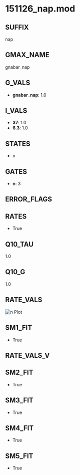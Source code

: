 # 151126_nap.mod

## SUFFIX

nap

## GMAX_NAME

gnabar_nap

## G_VALS

- **gnabar_nap**: 1.0

## I_VALS

- **37**: 1.0
- **6.3**: 1.0

## STATES

- n

## GATES

- **n**: 3

## ERROR_FLAGS


## RATES

- True

## Q10_TAU

1.0

## Q10_G

1.0

## RATE_VALS

![n Plot](/Users/pbozelos/Dropbox/icg-Chai-Panos/supermodels/output_markdown_files/Na/151126_nap.mod/images/n.png)

## SM1_FIT

- True

## RATE_VALS_V

## SM2_FIT

- True

## SM3_FIT

- True

## SM4_FIT

- True

## SM5_FIT

- True

